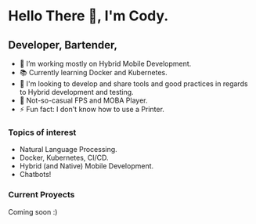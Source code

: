 # Hello There 👋, I'm Cody.

## Developer, Bartender, 
- 🔭 I’m working mostly on Hybrid Mobile Development.
- 📚 Currently learning Docker and Kubernetes.
- 🌱 I'm looking to develop and share tools and good practices in regards to Hybrid development and testing.
- 👾 Not-so-casual FPS and MOBA Player.
- ⚡ Fun fact: I don't know how to use a Printer.

### Topics of interest
- Natural Language Processing.
- Docker, Kubernetes, CI/CD.
- Hybrid (and Native) Mobile Development.
- Chatbots!

### Current Proyects
Coming soon :)
